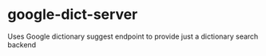 # google-dict-server
Uses Google dictionary suggest endpoint to provide just a dictionary search backend
